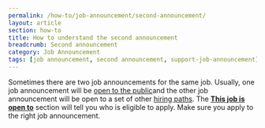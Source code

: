 ```yaml
---
permalink: /how-to/job-announcement/second-announcement/
layout: article
section: how-to
title: How to understand the second announcement
breadcrumb: Second announcement
category: Job Announcement
tags: [job announcement, second announcement, support-job-announcement]
---
```


Sometimes there are two job announcements for the same job. Usually, one job announcement will be [open to the public](../../../working-in-government/unique-hiring-paths/public)and the other job announcement will be open to a set of other [hiring paths](../../../working-in-government/unique-hiring-paths/). The [**This job is open to**](../this-job-is-open-to/) section will tell you who is eligible to apply. Make sure you apply to the right job announcement.
